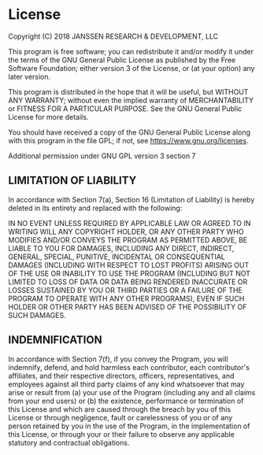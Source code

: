 
# License

Copyright (C) 2018 JANSSEN RESEARCH & DEVELOPMENT, LLC

This program is free software; you can redistribute it and/or modify it under the terms of the GNU General Public License as published by the Free Software Foundation; either version 3 of the License, or (at your option) any later version.

This program is distributed in the hope that it will be useful, but WITHOUT ANY WARRANTY; without even the implied warranty of MERCHANTABILITY or FITNESS FOR A PARTICULAR PURPOSE. See the GNU General Public License for more details.

You should have received a copy of the GNU General Public License  along with this program in the file GPL; if not, see <https://www.gnu.org/licenses>.

Additional permission under GNU GPL version 3 section 7


## LIMITATION OF LIABILITY

In accordance with Section 7(a), Section 16 (Limitation of Liability) is hereby deleted in its entirety and replaced with the following:

IN NO EVENT UNLESS REQUIRED BY APPLICABLE LAW OR AGREED TO IN WRITING WILL ANY COPYRIGHT HOLDER, OR ANY OTHER PARTY WHO MODIFIES AND/OR CONVEYS THE PROGRAM AS PERMITTED ABOVE, BE LIABLE TO YOU FOR DAMAGES, INCLUDING ANY DIRECT, INDIRECT, GENERAL, SPECIAL, PUNITIVE, INCIDENTAL OR CONSEQUENTIAL DAMAGES (INCLUDING WITH RESPECT TO LOST PROFITS) ARISING OUT OF THE USE OR INABILITY TO USE THE PROGRAM (INCLUDING BUT NOT LIMITED TO LOSS OF DATA OR DATA BEING RENDERED INACCURATE OR LOSSES SUSTAINED BY YOU OR THIRD PARTIES OR A FAILURE OF THE PROGRAM TO OPERATE WITH ANY OTHER PROGRAMS), EVEN IF SUCH HOLDER OR OTHER PARTY HAS BEEN ADVISED OF THE POSSIBILITY OF SUCH DAMAGES.


## INDEMNIFICATION

In accordance with Section 7(f), if you convey the Program, you will indemnify, defend, and hold harmless each contributor, each contributor's affiliates, and their respective directors, officers, representatives, and employees against all third party claims of any kind whatsoever that may arise or result from (a) your use of the Program (including any and all claims from your end users) or (b) the existence, performance or termination of this License and which are caused through the breach by you of this License or through negligence, fault or carelessness of you or of any person retained by you in the use of the Program, in the implementation of this License, or through your or their failure to observe any applicable statutory and contractual obligations.
